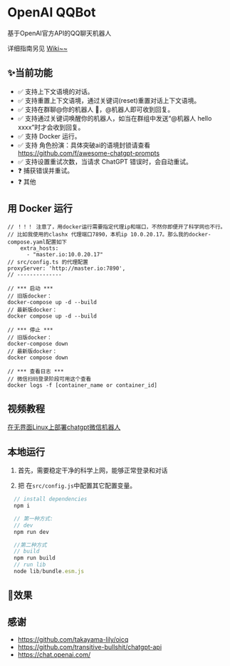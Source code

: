 

# OpenAI QQBot

基于OpenAI官方API的QQ聊天机器人



详细指南另见 [Wiki~~](https://github.com/easydu2002/chat_gpt_oicq/wiki)





## ✨当前功能

- ✅ 支持上下文语境的对话。
- ✅ 支持重置上下文语境，通过关键词(reset)重置对话上下文语境。
- ✅ 支持在群聊@你的机器人 🤖，@机器人即可收到回复。
- ✅ 支持通过关键词唤醒你的机器人，如当在群组中发送“@机器人 hello xxxx”时才会收到回复。
- ✅ 支持 Docker 运行。
- ✅ 支持 角色扮演：具体突破ai的语境封锁请查看 https://github.com/f/awesome-chatgpt-prompts
- ✅ 支持设置重试次数，当请求 ChatGPT 错误时，会自动重试。
- ❓ 捕获错误并重试。
- ❓ 其他



## 用 Docker 运行

```
// ！！！ 注意了，用docker运行需要指定代理ip和端口，不然你即便开了科学网也不行。
// 比如我使用的clashx 代理端口7890，本机ip 10.0.20.17。那么我的docker-compose.yaml配置如下
    extra_hosts:
      - "master.io:10.0.20.17"
// src/config.ts 的代理配置
proxyServer: 'http://master.io:7890',
// --------------

// *** 启动 ***
// 旧版docker：
docker-compose up -d --build
// 最新版docker：
docker compose up -d --build

// *** 停止 ***
// 旧版docker：
docker-compose down
// 最新版docker：
docker compose down

// *** 查看日志 ***
// 微信扫码登录阶段可用这个查看
docker logs -f [container_name or container_id]
```


## 视频教程
[在无界面Linux上部署chatgpt微信机器人](https://www.bilibili.com/video/BV1JP4y1i7Kw/)



## 本地运行

1. 首先，需要稳定干净的科学上网，能够正常登录和对话

2. 把 在`src/config.js`中配置其它配置变量。

```javascript
  // install dependencies
  npm i

  // 第一种方式:
  // dev
  npm run dev

  //第二种方式
  // build
  npm run build
  // run lib
  node lib/bundle.esm.js
```

## 👀效果



## 感谢

- https://github.com/takayama-lily/oicq
- https://github.com/transitive-bullshit/chatgpt-api
- https://chat.openai.com/
